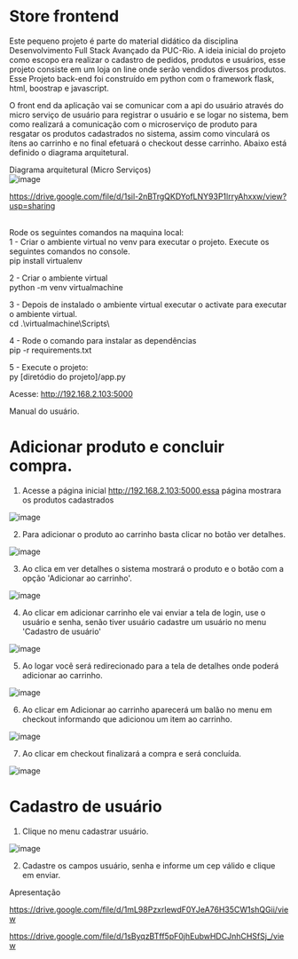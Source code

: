 
# Store frontend
Este pequeno projeto é parte do material didático da disciplina Desenvolvimento Full Stack Avançado da PUC-Rio. A ideia inicial do projeto como escopo era realizar o cadastro de pedidos, produtos e usuários, esse projeto consiste em um loja on line onde serão vendidos diversos produtos.
Esse Projeto back-end foi construído em python com o framework flask, html, boostrap e javascript.

O front end da aplicação vai se comunicar com a api do usuário através do micro serviço de usuário para registrar o usuário e se logar no sistema, bem como realizará a comunicação com o microserviço de produto para resgatar os produtos cadastrados no sistema, assim como vinculará os ítens ao carrinho e no final efetuará o checkout desse carrinho. Abaixo está definido o diagrama arquitetural.

Diagrama arquitetural (Micro Serviços)
<br />![image](https://github.com/franklinpr2010/frontend/assets/2296319/a3cc66e8-01dc-49b4-b48c-b02cbb93b7c7)

https://drive.google.com/file/d/1sil-2nBTrgQKDYofLNY93P1lrryAhxxw/view?usp=sharing

<br />Rode os seguintes comandos na maquina local:
<br />1 - Criar o ambiente virtual no venv para executar o projeto. Execute os seguintes comandos no console.
<br /> pip install virtualenv

2 - Criar o ambiente virtual
<br /> python -m venv virtualmachine

3 - Depois de instalado o ambiente virtual executar o activate para executar o ambiente virtual.
<br /> cd .\virtualmachine\Scripts\ 

4 - Rode o comando para instalar as dependências
<br /> pip -r requirements.txt

5 - Execute o projeto:
<br /> py [diretódio do projeto]/app.py

Acesse: http://192.168.2.103:5000


Manual do usuário.

# Adicionar produto e concluir compra.

1) Acesse a página inicial http://192.168.2.103:5000,essa página mostrara os produtos cadastrados

![image](https://github.com/franklinpr2010/frontend/assets/2296319/a9f32a8c-69f8-4cae-8e22-d26beb8080ac)

2) Para adicionar o produto ao carrinho basta clicar no botão ver detalhes.

![image](https://github.com/franklinpr2010/frontend/assets/2296319/a004bb0d-7c4e-41fb-9fac-fe1822d85af3)

3) Ao clica em ver detalhes o sistema mostrará o produto e o botão com a opção 'Adicionar ao carrinho'.

![image](https://github.com/franklinpr2010/frontend/assets/2296319/7cfd0fbb-c928-41ae-87bd-6d715cb4eefd)

4) Ao clicar em adicionar carrinho ele vai enviar a tela de login, use o usuário e senha, senão tiver usuário cadastre um usuário no menu 'Cadastro de usuário'

![image](https://github.com/franklinpr2010/frontend/assets/2296319/e0d9605a-f833-44bc-af52-abc5ebb88ca3)

5) Ao logar você será redirecionado para a tela de detalhes onde poderá adicionar ao carrinho.

![image](https://github.com/franklinpr2010/frontend/assets/2296319/24585690-3080-4f6f-9956-cff91bf2e02b)

6) Ao clicar em Adicionar ao carrinho aparecerá um balão no menu em checkout informando que adicionou um item ao carrinho.

![image](https://github.com/franklinpr2010/frontend/assets/2296319/bfa8b9a2-a4c7-46b8-9f6d-4930e4f35b1c)

7) Ao clicar em checkout finalizará a compra e será concluída.

![image](https://github.com/franklinpr2010/frontend/assets/2296319/459ac0d8-1c80-4abb-bafd-bacc186bb652)

# Cadastro de usuário

1) Clique no menu cadastrar usuário.

![image](https://github.com/franklinpr2010/frontend/assets/2296319/98f726a2-8f9c-49d5-9138-30e02cff09e7)

2) Cadastre os campos usuário, senha e informe um cep válido e clique em enviar.

Apresentação

https://drive.google.com/file/d/1mL98PzxrlewdF0YJeA76H35CW1shQGii/view

https://drive.google.com/file/d/1sByqzBTff5pF0jhEubwHDCJnhCHSfSj_/view

   
























